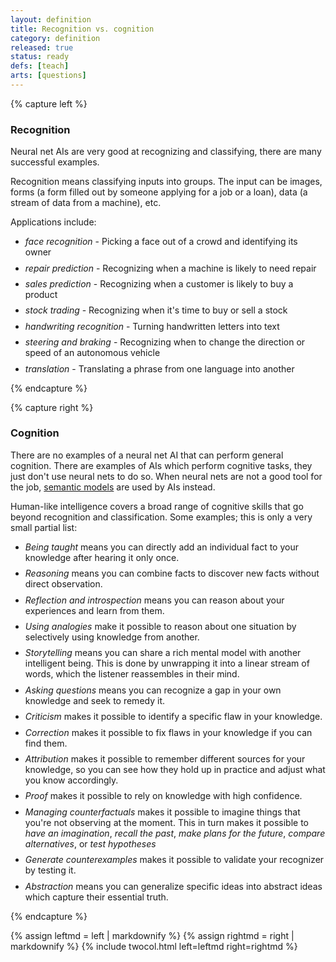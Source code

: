 ```yaml
---
layout: definition
title: Recognition vs. cognition
category: definition
released: true
status: ready
defs: [teach]
arts: [questions]
---
```


<style>
li { margin-bottom: .6em;}
</style>

{% capture left %}

### Recognition

Neural net AIs are very good at recognizing and classifying, there are
many successful examples. 

Recognition means classifying inputs into groups. The input can be
images, forms (a form filled out by someone applying for a job or a
loan), data (a stream of data from a machine), etc.

Applications include:

* *face recognition* - Picking a face out of a crowd and identifying its owner
* *repair prediction* - Recognizing when a machine is likely to need repair
* *sales prediction* - Recognizing when a customer is likely to buy a product
* *stock trading* - Recognizing when it's time to buy or sell a stock
* *handwriting recognition* - Turning handwritten letters into text
* *steering and braking* - Recognizing when to change the direction or speed of an autonomous vehicle
* *translation* - Translating a phrase from one language into another


{% endcapture %}

{% capture right %}

### Cognition

There are no examples of a neural net AI that can perform general
cognition.  There are examples of AIs which perform cognitive tasks,
they just don't use neural nets to do so.  When neural nets are not a
good tool for the job, [semantic models](semantic) are used by AIs
instead.

Human-like intelligence covers a broad range of cognitive skills that
go beyond recognition and classification. Some examples; this is only
a very small partial list:

*  *Being taught* means you can directly add an individual fact to
   your knowledge after hearing it only once.
*  *Reasoning* means you can combine facts to discover new facts without direct observation.
 * *Reflection and introspection* means you can reason about your experiences and learn from them.
*  *Using analogies* make it possible to reason about one situation by selectively
using knowledge from another.
 * *Storytelling* means you can share a rich mental model with another intelligent being. This is done
 by unwrapping it into a linear stream of words, which the listener reassembles in their mind.
*  *Asking questions* means you can recognize a gap in your own knowledge and seek to remedy it.
*  *Criticism* makes it possible to identify a specific flaw in your knowledge.
*  *Correction* makes it possible to fix flaws in your knowledge if you can find them.
*  *Attribution* makes it possible to remember different sources for your knowledge, so you
 can see how they hold up in practice and adjust what you know accordingly.
 *  *Proof* makes it possible to rely on knowledge with high confidence.
 * *Managing counterfactuals* makes it possible to imagine things that
 you're not observing at the moment. This in turn makes it possible to *have an
 imagination*, *recall the past*, *make plans for the future*, *compare alternatives*, or
 *test hypotheses*
 * *Generate counterexamples* makes it possible to validate your recognizer by
 testing it. 
 * *Abstraction* means you can generalize specific ideas into abstract ideas which capture their essential truth.



{% endcapture %}

{% assign leftmd = left | markdownify %}
{% assign rightmd = right | markdownify %}
{% include twocol.html left=leftmd right=rightmd %}
